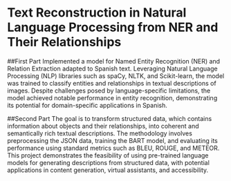 # Text Reconstruction in Natural Language Processing from NER and Their Relationships

##First Part
Implemented a model for Named Entity Recognition (NER) and Relation Extraction adapted to Spanish text. Leveraging Natural Language Processing (NLP) libraries such as spaCy, NLTK, and Scikit-learn, the model was trained to classify entities and relationships in textual descriptions of images. Despite challenges posed by language-specific limitations, the model achieved notable performance in entity recognition, demonstrating its potential for domain-specific applications in Spanish.

##Second Part
The goal is to transform structured data, which contains information about objects and their relationships, into coherent and semantically rich textual descriptions. The methodology involves preprocessing the JSON data, training the BART model, and evaluating its performance using standard metrics such as BLEU, ROUGE, and METEOR. This project demonstrates the feasibility of using pre-trained language models for generating descriptions from structured data, with potential applications in content generation, virtual assistants, and accessibility.
